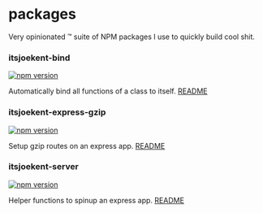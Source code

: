 # packages
Very opinionated :tm: suite of NPM packages I use to quickly build cool shit.

### itsjoekent-bind
[![npm version](https://badge.fury.io/js/itsjoekent-bind.svg)](https://badge.fury.io/js/itsjoekent-bind)

Automatically bind all functions of a class to itself. [README](https://github.com/itsjoekent/packages/blob/master/bind/README.md)

### itsjoekent-express-gzip
[![npm version](https://badge.fury.io/js/itsjoekent-express-gzip.svg)](https://badge.fury.io/js/itsjoekent-express-gzip)

Setup gzip routes on an express app. [README](https://github.com/itsjoekent/packages/blob/master/express-gzip/README.md)

### itsjoekent-server
[![npm version](https://badge.fury.io/js/itsjoekent-server.svg)](https://badge.fury.io/js/itsjoekent-server)

Helper functions to spinup an express app. [README](https://github.com/itsjoekent/packages/blob/master/server/README.md)
